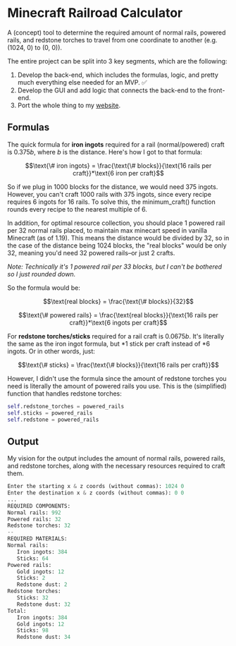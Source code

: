 # Minecraft Railroad Calculator
A (concept) tool to determine the required amount of normal rails, powered rails, and redstone torches to travel from one coordinate to another (e.g. (1024, 0) to (0, 0)).

The entire project can be split into 3 key segments, which are the following:
1. Develop the back-end, which includes the formulas, logic, and pretty much everything else needed for an MVP. ✅
2. Develop the GUI and add logic that connects the back-end to the front-end.
3. Port the whole thing to my [website](https://pserikov.com).

## Formulas
The quick formula for **iron ingots** required for a rail (normal/powered) craft is $0.375b$, where $b$ is the distance. Here's how I got to that formula:

```math
\text{\# iron ingots} = \frac{\text{\# blocks}}{\text{16 rails per craft}}*\text{6 iron per craft}
```

<!-- <p align="center">
  <img width="503" alt="Screenshot 2025-01-15 at 11 17 32 PM" src="https://github.com/user-attachments/assets/95c45c78-4c92-444f-90d7-2b11da708de0" />
</p> -->

So if we plug in 1000 blocks for the distance, we would need 375 ingots. However, you can't craft 1000 rails with 375 ingots, since every recipe requires 6 ingots for 16 rails. To solve this, the minimum_craft() function rounds every recipe to the nearest multiple of 6.

In addition, for optimal resource collection, you should place 1 powered rail per 32 normal rails placed, to maintain max minecart speed in vanilla Minecraft (as of 1.19). This means the distance would be divided by 32, so in the case of the distance being 1024 blocks, the "real blocks" would be only 32, meaning you'd need 32 powered rails–or just 2 crafts.

*Note: Technically it's 1 powered rail per 33 blocks, but I can't be bothered so I just rounded down.*

So the formula would be:
<!-- <p align="center">
  <img width="582" alt="Screenshot 2025-01-19 at 2 46 46 PM" src="https://github.com/user-attachments/assets/2dd2ef3d-b175-421e-8fe3-ab7d6e68e2cb" />
</p> -->

```math
\text{real blocks} = \frac{\text{\# blocks}}{32}
```
```math
\text{\# powered rails} = \frac{\text{real blocks}}{\text{16 rails per craft}}*\text{6 ingots per craft}
```

For **redstone torches/sticks** required for a rail craft is $0.0675b$. It's literally the same as the iron ingot formula, but $*1$ stick per craft instead of $*6$ ingots. Or in other words, just:

<!-- <p align="center">
  <img width="309" alt="Screenshot 2025-01-15 at 11 13 38 PM" src="https://github.com/user-attachments/assets/ae0591a5-49fc-4a4e-aebf-6390fd692545" />
</p> -->

```math
\text{\# sticks} = \frac{\text{\# blocks}}{\text{16 rails per craft}}
```
However, I didn't use the formula since the amount of redstone torches you need is literally the amount of powered rails you use. This is the (simplified) function that handles redstone torches:
```py
self.redstone_torches = powered_rails
self.sticks = powered_rails
self.redstone = powered_rails
```

## Output
My vision for the output includes the amount of normal rails, powered rails, and redstone torches, along with the necessary resources required to craft them.

```py
Enter the starting x & z coords (without commas): 1024 0
Enter the destination x & z coords (without commas): 0 0
...
REQUIRED COMPONENTS:
Normal rails: 992
Powered rails: 32
Redstone torches: 32
--
REQUIRED MATERIALS:
Normal rails:
   Iron ingots: 384
   Sticks: 64
Powered rails:
   Gold ingots: 12
   Sticks: 2
   Redstone dust: 2
Redstone torches:
   Sticks: 32
   Redstone dust: 32
Total:
   Iron ingots: 384
   Gold ingots: 12
   Sticks: 98
   Redstone dust: 34
```
